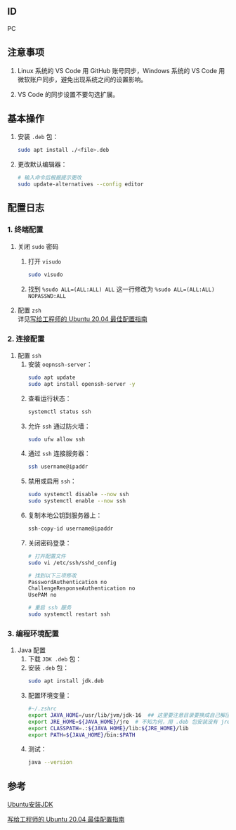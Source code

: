 ## ID

PC

## 注意事项

1. Linux 系统的 VS Code 用 GitHub 账号同步，Windows 系统的 VS Code 用微软账户同步，避免出现系统之间的设置影响。  

2. VS Code 的同步设置不要勾选扩展。  

## 基本操作

1. 安装 `.deb` 包：  
    ```bash
    sudo apt install ./<file>.deb
    ```

2. 更改默认编辑器：  
    ```bash
    # 输入命令后根据提示更改
    sudo update-alternatives --config editor
    ```

## 配置日志

### 1. 终端配置

1. 关闭 `sudo` 密码  
    1. 打开 `visudo`
        ```bash
        sudo visudo
        ```
    2. 找到 `%sudo ALL=(ALL:ALL) ALL` 这一行修改为 `%sudo ALL=(ALL:ALL) NOPASSWD:ALL`

2. 配置 `zsh`  
    详见[写给工程师的 Ubuntu 20.04 最佳配置指南 ](https://juejin.cn/post/6844904149822210056#heading-1)

### 2. 连接配置

1. 配置 `ssh`  
    1. 安装 `oepnssh-server`：
        ```bash
        sudo apt update
        sudo apt install openssh-server -y
        ```
    2. 查看运行状态：
        ```bash
        systemctl status ssh
        ```
    3. 允许 `ssh` 通过防火墙：
        ```bash
        sudo ufw allow ssh
        ```
    4. 通过 `ssh` 连接服务器：
        ```bash
        ssh username@ipaddr
        ```
    5. 禁用或启用 `ssh`：
        ```bash
        sudo systemctl disable --now ssh
        sudo systemctl enable --now ssh
        ```
    6. 复制本地公钥到服务器上：
        ```bash
        ssh-copy-id username@ipaddr
        ```
    7. 关闭密码登录：
        ```bash
        # 打开配置文件
        sudo vi /etc/ssh/sshd_config
        ```
        ```bash
        # 找到以下三项修改
        PasswordAuthentication no
        ChallengeResponseAuthentication no
        UsePAM no
        ```
        ```bash
        # 重启 ssh 服务
        sudo systemctl restart ssh
        ```

### 3. 编程环境配置

1. Java 配置  
    1. 下载 `JDK .deb` 包：
    2. 安装 `.deb` 包：
        ```bash
        sudo apt install jdk.deb
        ```
    3. 配置环境变量：
        ```bash
        #~/.zshrc
        export JAVA_HOME=/usr/lib/jvm/jdk-16  ## 这里要注意目录要换成自己解压的jdk 目录
        export JRE_HOME=${JAVA_HOME}/jre  # 不知为何，用 .deb 包安装没有 jre/ 目录
        export CLASSPATH=.:${JAVA_HOME}/lib:${JRE_HOME}/lib  
        export PATH=${JAVA_HOME}/bin:$PATH
        ```
    4. 测试：
        ```bash
        java --version
        ```

## 参考
[Ubuntu安装JDK](https://developer.aliyun.com/article/704959)  

[写给工程师的 Ubuntu 20.04 最佳配置指南 ](https://juejin.cn/post/6844904149822210056#heading-1)
